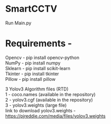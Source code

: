 # SmartCCTV

Run Main.py 

# Requirements - <br>
Opencv - pip install opencv-python <br>
NumPy - pip install numpy <br>
Sklearn - pip install scikit-learn <br>
Tkinter - pip install tkinter <br>
Pillow - pip install pillow <br>

3 Yolov3 Algorithm files (RTD) <br>
1 - coco.names (available in the repository) <br>
2 - yolov3.cgf (available in the repository) <br>
3 - yolov3.weights (large file) <br>
link to download yolov3.weights - https://pjreddie.com/media/files/yolov3.weights 

